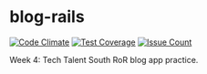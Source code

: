 # blog-rails<br>
[![Code Climate](https://codeclimate.com/github/chantellebecker/blog-rails/badges/gpa.svg)](https://codeclimate.com/github/chantellebecker/blog-rails)
[![Test Coverage](https://codeclimate.com/github/chantellebecker/blog-rails/badges/coverage.svg)](https://codeclimate.com/github/chantellebecker/blog-rails/coverage)
[![Issue Count](https://codeclimate.com/github/chantellebecker/blog-rails/badges/issue_count.svg)](https://codeclimate.com/github/chantellebecker/blog-rails)

Week 4: Tech Talent South RoR blog app practice.